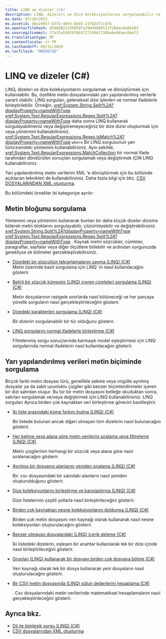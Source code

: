 ```yaml
---
title: LINQ ve dizeler (C#)
description: LINQ, dizeleri ve dize koleksiyonlarını sorgulayabilir ve dönüştürebilir. LINQ sorgularını C# dize işlevleri ve normal ifadeler ile birleştirebilirsiniz.
ms.date: 07/20/2015
ms.assetid: dbe2d657-b3f3-487e-b645-21fb2d71cd7b
ms.openlocfilehash: 0500d821335659fa29dd4809513f38dac0a8b193
ms.sourcegitcommit: 27a15a55019f6b5f2733961738babe94aec0def3
ms.translationtype: MT
ms.contentlocale: tr-TR
ms.lasthandoff: 09/15/2020
ms.locfileid: "90556726"
---
```

# <a name="linq-and-strings-c"></a>LINQ ve dizeler (C#)

LINQ, dizeleri ve dize koleksiyonlarını sorgulamak ve dönüştürmek için kullanılabilir. Bu, özellikle metin dosyalarındaki yarı yapılandırılmış verilerle yararlı olabilir. LINQ sorguları, geleneksel dize işlevleri ve normal ifadelerle birleştirilebilir. Örneğin, <xref:System.String.Split%2A?displayProperty=nameWithType> <xref:System.Text.RegularExpressions.Regex.Split%2A?displayProperty=nameWithType> daha sonra LINQ kullanarak sorgulayabilmeniz veya değiştiremeyeceğiniz bir dize dizisi oluşturmak için veya yöntemini kullanabilirsiniz. <xref:System.Text.RegularExpressions.Regex.IsMatch%2A?displayProperty=nameWithType> `where` Bir LINQ sorgusunun yan tümcesindeki yöntemini kullanabilirsiniz. Aynı şekilde, <xref:System.Text.RegularExpressions.MatchCollection> bir normal ifade tarafından döndürülen sonuçları sorgulamak veya değiştirmek IÇIN LINQ kullanabilirsiniz.

Yarı yapılandırılmış metin verilerini XML 'e dönüştürmek için bu bölümde açıklanan teknikleri de kullanabilirsiniz. Daha fazla bilgi için bkz. [CSV DOSYALARıNDAN XML oluşturma](../../../../standard/linq/generate-xml-csv-files.md).

Bu bölümdeki örnekler iki kategoriye ayrılır:

## <a name="querying-a-block-of-text"></a>Metin bloğunu sorgulama

Yöntemini veya yöntemini kullanarak bunları bir daha küçük dizeler dizisine bölerek metin bloklarını sorgulayabilir, çözümleyebilir ve değiştirebilirsiniz <xref:System.String.Split%2A?displayProperty=nameWithType> <xref:System.Text.RegularExpressions.Regex.Split%2A?displayProperty=nameWithType> . Kaynak metni sözcükler, cümleler, paragraflar, sayfalar veya diğer ölçütlere bölebilir ve ardından sorgunuzda gerekliyse ek bölmeler gerçekleştirebilirsiniz.

- [Dizedeki bir sözcüğün tekrarlamalarını sayma (LINQ) (C#)](how-to-count-occurrences-of-a-word-in-a-string-linq.md)  
  Metin üzerinde basit sorgulama için LINQ 'ın nasıl kullanılacağını gösterir.

- [Belirli bir sözcük kümesini (LINQ) içeren cümleleri sorgulama (LINQ) (C#)](how-to-query-for-sentences-that-contain-a-specified-set-of-words-linq.md)

  Metin dosyalarının rastgele sınırlarda nasıl bölüneceği ve her parçaya yönelik sorguların nasıl gerçekleştirileceğini gösterir.

- [Dizedeki karakterleri sorgulama (LINQ) (C#)](how-to-query-for-characters-in-a-string-linq.md)

  Bir dizenin sorgulanabilir bir tür olduğunu gösterir.

- [LINQ sorgularını normal ifadelerle birleştirme (C#)](how-to-combine-linq-queries-with-regular-expressions.md)

  Filtrelenmiş sorgu sonuçlarında karmaşık model eşleştirmesi için LINQ sorgularında normal ifadelerin nasıl kullanılacağını gösterir.

## <a name="querying-semi-structured-data-in-text-format"></a>Yarı yapılandırılmış verileri metin biçiminde sorgulama

Birçok farklı metin dosyası türü, genellikle sekme veya virgülle ayrılmış dosyalar ya da sabit uzunluklu çizgiler gibi benzer biçimlendirmeler içeren bir dizi satırdan oluşur. Bu tür bir metin dosyasını belleğe okuduktan sonra, satırları sorgulamak ve/veya değiştirmek için LINQ kullanabilirsiniz. LINQ sorguları Ayrıca birden çok kaynaktan veri birleştirme görevini basitleştirir.

- [İki liste arasındaki küme farkını bulma (LINQ) (C#)](how-to-find-the-set-difference-between-two-lists-linq.md)

  Bir listede bulunan ancak diğeri olmayan tüm dizelerin nasıl bulunacağını gösterir.

- [Her kelime veya alana göre metin verilerini sıralama veya filtreleme (LINQ) (C#)](how-to-sort-or-filter-text-data-by-any-word-or-field-linq.md)

  Metin çizgilerinin herhangi bir sözcük veya alana göre nasıl sıralanacağını gösterir.

- [Ayrılmış bir dosyanın alanlarını yeniden sıralama (LINQ) (C#)](how-to-reorder-the-fields-of-a-delimited-file-linq.md)

  Bir. csv dosyasındaki bir satırdaki alanların nasıl yeniden oluşturulduğunu gösterir.

- [Dize koleksiyonlarını birleştirme ve karşılaştırma (LINQ) (C#)](how-to-combine-and-compare-string-collections-linq.md)

  Dize listelerinin çeşitli yollarla nasıl birleştirileceğini gösterir.

- [Birden çok kaynaktan nesne koleksiyonlarını doldurma (LINQ) (C#)](how-to-populate-object-collections-from-multiple-sources-linq.md)

  Birden çok metin dosyasını veri kaynağı olarak kullanarak nasıl nesne koleksiyonları oluşturulacağını gösterir.

- [Benzer olmayan dosyalardaki (LINQ) içerik ekleme (C#)](how-to-join-content-from-dissimilar-files-linq.md)
  
  İki listedeki dizelerin, eşleşen bir anahtar kullanılarak tek bir dize içinde nasıl birleştirileceğini gösterir.

- [Grupları (LINQ) kullanarak bir dosyayı birden çok dosyaya bölme (C#)](how-to-split-a-file-into-many-files-by-using-groups-linq.md)
  
  Veri kaynağı olarak tek bir dosya kullanarak yeni dosyaların nasıl oluşturulacağını gösterir.

- [Bir CSV metin dosyasında (LINQ) sütun değerlerini hesaplama (C#)](how-to-compute-column-values-in-a-csv-text-file-linq.md)
  
  . Csv dosyalarındaki metin verilerinde matematiksel hesaplamaların nasıl gerçekleştirileceğini gösterir.

## <a name="see-also"></a>Ayrıca bkz.

- [Dil ile tümleşik sorgu (LINQ) (C#)](index.md)
- [CSV dosyalarından XML oluşturma](../../../../standard/linq/generate-xml-csv-files.md)
